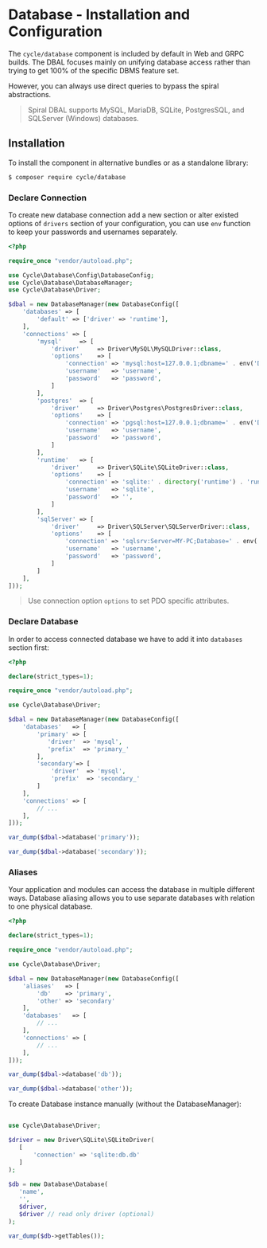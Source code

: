 # Database - Installation and Configuration
The `cycle/database` component is included by default in Web and GRPC builds. The DBAL focuses mainly on unifying database access rather than trying to get 100% of the specific DBMS feature set.
 
However, you can always use direct queries to bypass the spiral abstractions.

> Spiral DBAL supports MySQL, MariaDB, SQLite, PostgresSQL, and SQLServer (Windows) databases.

## Installation
To install the component in alternative bundles or as a standalone library: 

```bash
$ composer require cycle/database
```

### Declare Connection
To create new database connection add a new section or alter existed options of `drivers` section of your configuration, 
you can use `env` function to keep your passwords and usernames separately.

```php
<?php

require_once "vendor/autoload.php";

use Cycle\Database\Config\DatabaseConfig;
use Cycle\Database\DatabaseManager;
use Cycle\Database\Driver;

$dbal = new DatabaseManager(new DatabaseConfig([
    'databases' => [
        'default' => ['driver' => 'runtime'],
    ],
    'connections' => [
        'mysql'     => [
            'driver'     => Driver\MySQL\MySQLDriver::class,
            'options'    => [
                'connection' => 'mysql:host=127.0.0.1;dbname=' . env('DB_NAME'),
                'username'   => 'username',
                'password'   => 'password',
            ]
        ],
        'postgres'  => [
            'driver'     => Driver\Postgres\PostgresDriver::class,
            'options'    => [
                'connection' => 'pgsql:host=127.0.0.1;dbname=' . env('DB_NAME'),
                'username'   => 'username',
                'password'   => 'password',
            ]
        ],
        'runtime'   => [
            'driver'     => Driver\SQLite\SQLiteDriver::class,
            'options'    => [
                'connection' => 'sqlite:' . directory('runtime') . 'runtime.db',
                'username'   => 'sqlite',
                'password'   => '',
            ]
        ],
        'sqlServer' => [
            'driver'     => Driver\SQLServer\SQLServerDriver::class,
            'options'    => [
                'connection' => 'sqlsrv:Server=MY-PC;Database=' . env('DB_NAME'),
                'username'   => 'username',
                'password'   => 'password',
            ]
        ]
    ],
]));
```

> Use connection option `options` to set PDO specific attributes.

### Declare Database
In order to access connected database we have to add it into `databases` section first:

```php
<?php

declare(strict_types=1);

require_once "vendor/autoload.php";

use Cycle\Database\Driver;

$dbal = new DatabaseManager(new DatabaseConfig([
    'databases'   => [
        'primary' => [
           'driver'  => 'mysql',
           'prefix'  => 'primary_'
        ],
        'secondary'=> [
            'driver'  => 'mysql',
            'prefix'  => 'secondary_'
        ]
    ],
    'connections' => [
        // ...
    ],
]));

var_dump($dbal->database('primary'));

var_dump($dbal->database('secondary'));
```

### Aliases
Your application and modules can access the database in multiple different ways. Database aliasing allows you to use
separate databases with relation to one physical database.

```php
<?php

declare(strict_types=1);

require_once "vendor/autoload.php";

use Cycle\Database\Driver;

$dbal = new DatabaseManager(new DatabaseConfig([
    'aliases'   => [
        'db'    => 'primary',
        'other' => 'secondary'
    ],
    'databases'   => [
        // ...
    ],
    'connections' => [
        // ...
    ],
]));

var_dump($dbal->database('db'));

var_dump($dbal->database('other'));
```

To create Database instance manually (without the DatabaseManager):

```php

use Cycle\Database\Driver;

$driver = new Driver\SQLite\SQLiteDriver(
   [
       'connection' => 'sqlite:db.db'
   ]
);
       
$db = new Database\Database(
   'name',
   '',
   $driver,
   $driver // read only driver (optional)
);

var_dump($db->getTables());
```
